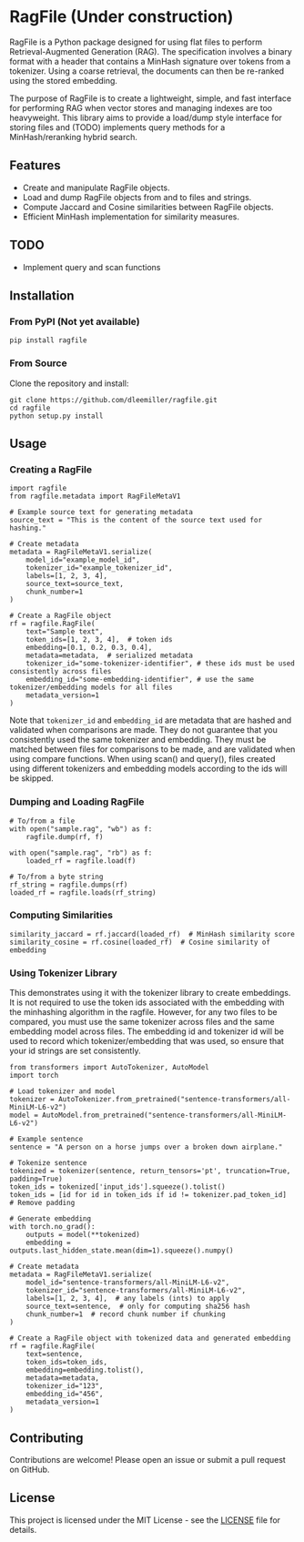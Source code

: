 # RagFile (Under construction)

RagFile is a Python package designed for using flat files to perform Retrieval-Augmented Generation (RAG). The specification involves a binary format with a header that contains a MinHash signature over tokens from a tokenizer. Using a coarse retrieval, the documents can then be re-ranked using the stored embedding.

The purpose of RagFile is to create a lightweight, simple, and fast interface for performing RAG when vector stores and managing indexes are too heavyweight. This library aims to provide a load/dump style interface for storing files and (TODO) implements query methods for a MinHash/reranking hybrid search.

## Features

- Create and manipulate RagFile objects.
- Load and dump RagFile objects from and to files and strings.
- Compute Jaccard and Cosine similarities between RagFile objects.
- Efficient MinHash implementation for similarity measures.

## TODO

- Implement query and scan functions

## Installation

### From PyPI (Not yet available)

```
pip install ragfile
```

### From Source

Clone the repository and install:

```
git clone https://github.com/dleemiller/ragfile.git
cd ragfile
python setup.py install
```

## Usage

### Creating a RagFile

```
import ragfile
from ragfile.metadata import RagFileMetaV1

# Example source text for generating metadata
source_text = "This is the content of the source text used for hashing."

# Create metadata
metadata = RagFileMetaV1.serialize(
    model_id="example_model_id",
    tokenizer_id="example_tokenizer_id",
    labels=[1, 2, 3, 4],
    source_text=source_text,
    chunk_number=1
)

# Create a RagFile object
rf = ragfile.RagFile(
    text="Sample text",
    token_ids=[1, 2, 3, 4],  # token ids
    embedding=[0.1, 0.2, 0.3, 0.4],
    metadata=metadata,  # serialized metadata
    tokenizer_id="some-tokenizer-identifier", # these ids must be used consistently across files
    embedding_id="some-embedding-identifier", # use the same tokenizer/embedding models for all files
    metadata_version=1
)
```

Note that `tokenizer_id` and `embedding_id` are metadata that are hashed and validated when comparisons are made.
They do not guarantee that you consistently used the same tokenizer and embedding.
They must be matched between files for comparisons to be made, and are validated when using compare functions.
When using scan() and query(), files created using different tokenizers and embedding models according to the ids will be skipped.


### Dumping and Loading RagFile

```
# To/from a file
with open("sample.rag", "wb") as f:
    ragfile.dump(rf, f)

with open("sample.rag", "rb") as f:
    loaded_rf = ragfile.load(f)

# To/from a byte string
rf_string = ragfile.dumps(rf)
loaded_rf = ragfile.loads(rf_string)
```

### Computing Similarities

```
similarity_jaccard = rf.jaccard(loaded_rf)  # MinHash similarity score
similarity_cosine = rf.cosine(loaded_rf)  # Cosine similarity of embedding
```

### Using Tokenizer Library

This demonstrates using it with the tokenizer library to create embeddings.
It is not required to use the token ids associated with the embedding with the minhashing algorithm in the ragfile.
However, for any two files to be compared, you must use the same tokenizer across files and the same embedding model across files.
The embedding id and tokenizer id will be used to record which tokenizer/embedding that was used, so ensure that your id strings are set consistently.

```
from transformers import AutoTokenizer, AutoModel
import torch

# Load tokenizer and model
tokenizer = AutoTokenizer.from_pretrained("sentence-transformers/all-MiniLM-L6-v2")
model = AutoModel.from_pretrained("sentence-transformers/all-MiniLM-L6-v2")

# Example sentence
sentence = "A person on a horse jumps over a broken down airplane."

# Tokenize sentence
tokenized = tokenizer(sentence, return_tensors='pt', truncation=True, padding=True)
token_ids = tokenized['input_ids'].squeeze().tolist()
token_ids = [id for id in token_ids if id != tokenizer.pad_token_id]  # Remove padding

# Generate embedding
with torch.no_grad():
    outputs = model(**tokenized)
    embedding = outputs.last_hidden_state.mean(dim=1).squeeze().numpy()

# Create metadata
metadata = RagFileMetaV1.serialize(
    model_id="sentence-transformers/all-MiniLM-L6-v2",
    tokenizer_id="sentence-transformers/all-MiniLM-L6-v2",
    labels=[1, 2, 3, 4],  # any labels (ints) to apply
    source_text=sentence,  # only for computing sha256 hash
    chunk_number=1  # record chunk number if chunking
)

# Create a RagFile object with tokenized data and generated embedding
rf = ragfile.RagFile(
    text=sentence,
    token_ids=token_ids,
    embedding=embedding.tolist(),
    metadata=metadata,
    tokenizer_id="123",
    embedding_id="456",
    metadata_version=1
)
```

## Contributing

Contributions are welcome! Please open an issue or submit a pull request on GitHub.

## License

This project is licensed under the MIT License - see the [LICENSE](LICENSE) file for details.

